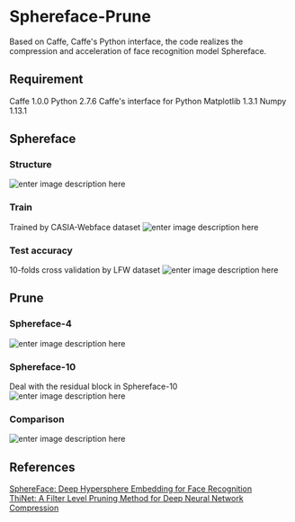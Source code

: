 # Sphereface-Prune
Based on Caffe, Caffe's Python interface, the code realizes the compression and acceleration of  face recognition model Sphereface. 
 
## Requirement
Caffe 1.0.0
Python 2.7.6
Caffe's interface for Python
Matplotlib 1.3.1
Numpy 1.13.1

## Sphereface

### Structure
![enter image description here](http://wx4.sinaimg.cn/mw690/710b0c10ly1fx0g2yfozxj210z0dfmzz.jpg)

### Train
Trained by CASIA-Webface dataset
![enter image description here](http://wx4.sinaimg.cn/mw690/710b0c10ly1fx0g5rv3tbj20la0k141n.jpg)

### Test accuracy
10-folds cross validation by LFW dataset
![enter image description here](http://wx2.sinaimg.cn/mw690/710b0c10ly1fx0g8ui3lkj20ru06jjss.jpg)

## Prune
### Sphereface-4
![enter image description here](http://wx3.sinaimg.cn/mw690/710b0c10ly1fx0gdd3xawj20iq0lnwft.jpg)
### Sphereface-10
Deal with the residual block in Sphereface-10
![enter image description here](http://wx4.sinaimg.cn/mw690/710b0c10ly1fx0gynalchj20ax0j3t9j.jpg)

### Comparison
![enter image description here](http://wx3.sinaimg.cn/mw690/710b0c10ly1fx0gkur079j21050b1tbw.jpg)


## References
[SphereFace: Deep Hypersphere Embedding for Face Recognition](https://arxiv.org/abs/1704.08063)   
[ThiNet: A Filter Level Pruning Method for Deep Neural Network Compression](https://arxiv.org/abs/1707.06342)

